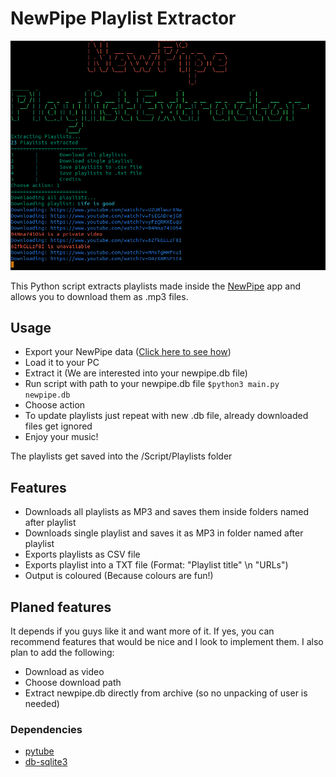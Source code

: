 # NewPipe Playlist Extractor

![NewPipe Playlist Extractor](/Screenshots/Screenshot_Extractor.png)

This Python script extracts playlists made inside the [NewPipe]('https://newpipe.net/') app and allows you to download them as .mp3 files.

## Usage
- Export your NewPipe data ([Click here to see how]('https://newpipe.net/FAQ/tutorials/import-export-data/'))
- Load it to your PC
- Extract it (We are interested into your newpipe.db file)
- Run script with path to your newpipe.db file ``$python3 main.py newpipe.db``
- Choose action
- To update playlists just repeat with new .db file, already downloaded files get ignored
- Enjoy your music!

The playlists get saved into the /Script/Playlists folder

## Features
- Downloads all playlists as MP3 and saves them inside folders named after playlist
- Downloads single playlist and saves it as MP3 in folder named after playlist
- Exports playlists as CSV file
- Exports playlist into a TXT file (Format: "Playlist title" \n "URLs")
- Output is coloured (Because colours are fun!)

## Planed features
It depends if you guys like it and want more of it. If yes, you can recommend features that would be nice and I look to implement them.
I also plan to add the following:
- Download as video
- Choose download path
- Extract newpipe.db directly from archive (so no unpacking of user is needed)

### Dependencies
- [pytube]('https://pypi.org/project/pytube/')
- [db-sqlite3]('https://pypi.org/project/db-sqlite3/')
